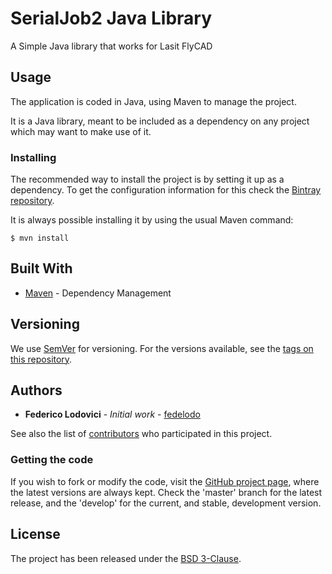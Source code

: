 # SerialJob2 Java Library

A Simple Java library that works for Lasit FlyCAD

## Usage

The application is coded in Java, using Maven to manage the project.

It is a Java library, meant to be included as a dependency on any project which may want to make use of it.

### Installing

The recommended way to install the project is by setting it up as a dependency. To get the configuration information for this check the [Bintray repository][bintray-repo].

It is always possible installing it by using the usual Maven command:

```
$ mvn install
```

## Built With

* [Maven](https://maven.apache.org/) - Dependency Management

## Versioning

We use [SemVer](http://semver.org/) for versioning. For the versions available, see the [tags on this repository](https://github.com/fedelodo/serialjob2libjava/tags). 

## Authors

* **Federico Lodovici** - *Initial work* - [fedelodo](https://github.com/fedelodo)

See also the list of [contributors](https://github.com/your/project/contributors) who participated in this project.

### Getting the code

If you wish to fork or modify the code, visit the [GitHub project page][scm], where the latest versions are always kept. Check the 'master' branch for the latest release, and the 'develop' for the current, and stable, development version.

## License

The project has been released under the [BSD 3-Clause][license].

[bintray-repo]: https://bintray.com/fedelodo/maven/SerialJob2libjava/view
[license]: https://opensource.org/licenses/BSD-3-Clause.php
[scm]: https://github.com/fedelodo/serialjob2libjava
